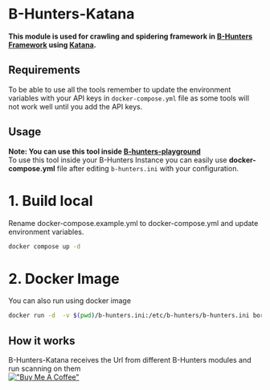 # B-Hunters-Katana

**This module is used for crawling and spidering framework in [B-Hunters Framework](https://github.com/B-Hunters/B-Hunters) using [Katana](https://github.com/projectdiscovery/katana).**


## Requirements

To be able to use all the tools remember to update the environment variables with your API keys in `docker-compose.yml` file as some tools will not work well until you add the API keys.

## Usage 

**Note: You can use this tool inside [B-hunters-playground](https://github.com/B-Hunters/B-Hunters-playground)**   
To use this tool inside your B-Hunters Instance you can easily use **docker-compose.yml** file after editing `b-hunters.ini` with your configuration.

# 1. **Build local**
Rename docker-compose.example.yml to docker-compose.yml and update environment variables.

```bash
docker compose up -d
```

# 2. **Docker Image**
You can also run using docker image
```bash
docker run -d  -v $(pwd)/b-hunters.ini:/etc/b-hunters/b-hunters.ini bormaa/b-hunters-katana:v1.0
```

## How it works

B-Hunters-Katana receives the Url from different B-Hunters modules and run scanning on them   
[!["Buy Me A Coffee"](https://www.buymeacoffee.com/assets/img/custom_images/orange_img.png)](https://www.buymeacoffee.com/bormaa)
